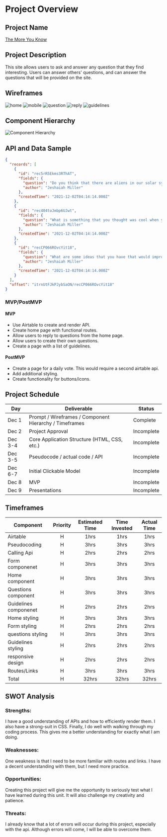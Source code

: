 # Project Overview

## Project Name

[The More You Know](https://the-more-you-know.netlify.app)

## Project Description

This site allows users to ask and answer any question that they find interesting. Users can answer others' questions, and can answer the questions that will be provided on the site.

## Wireframes

<img src="wireframes/Home.png" alt="home">
<img src="wireframes/Mobile.png" alt="mobile">
<img src="wireframes/question.png" alt="question">
<img src="wireframes/Reply.png" alt="reply">
<img src="wireframes/guidelines.png" alt="guidelines">

## Component Hierarchy

<img src="wireframes/Hierarchy.png" alt="Component Hierarchy">

## API and Data Sample

```json
{
  "records": [
    {
      "id": "rec5rR5Ekms3RThAT",
      "fields": {
        "question": "Do you think that there are aliens in our solar system? Why? ",
        "author": "Jeshaiah Miller"
      },
      "createdTime": "2021-12-02T04:14:14.000Z"
    },
    {
      "id": "rec404toJmbp6UJwt",
      "fields": {
        "question": "What is something that you thought was cool when you were a kid, but isn't cool now?",
        "author": "Jeshaiah Miller"
      },
      "createdTime": "2021-12-02T04:14:14.000Z"
    },
    {
      "id": "recCP066ROvcYit18",
      "fields": {
        "question": "What are some ideas that you have that would improve the economy?",
        "author": "Jeshaiah Miller"
      },
      "createdTime": "2021-12-02T04:14:14.000Z"
    }
  ],
  "offset": "itrnUtFJkPJybSaON/recCP066ROvcYit18"
}
```

### MVP/PostMVP

#### MVP

- Use Airtable to create and render API.
- Create home page with functional routes.
- Allow users to reply to questions from the home page.
- Allow users to create their own questions.
- Create a page with a list of guidelines.

#### PostMVP

- Create a page for a daily vote. This would require a second airtable api.
- Add additional styling.
- Create functionality for buttons/icons.

## Project Schedule

| Day     | Deliverable                                            | Status     |
| ------- | ------------------------------------------------------ | ---------- |
| Dec 1   | Prompt / Wireframes / Component Hierarchy / Timeframes | Complete   |
| Dec 2   | Project Approval                                       | Incomplete |
| Dec 3-4 | Core Application Structure (HTML, CSS, etc.)           | Incomplete |
| Dec 3-5 | Pseudocode / actual code / API                         | Incomplete |
| Dec 6-7 | Initial Clickable Model                                | Incomplete |
| Dec 8   | MVP                                                    | Incomplete |
| Dec 9   | Presentations                                          | Incomplete |

## Timeframes

| Component             | Priority | Estimated Time | Time Invested | Actual Time |
| --------------------- | :------: | :------------: | :-----------: | :---------: |
| Airtable              |    H     |      1hrs      |     1hrs      |    1hrs     |
| Pseudocoding          |    H     |      3hrs      |     3hrs      |    3hrs     |
| Calling Api           |    H     |      2hrs      |     2hrs      |    2hrs     |
| Form componenet       |    H     |      3hrs      |     3hrs      |    3hrs     |
| Home component        |    H     |      3hrs      |     3hrs      |    3hrs     |
| Questions component   |    H     |      3hrs      |     3hrs      |    3hrs     |
| Guidelines componenet |    H     |      2hrs      |     2hrs      |    2hrs     |
| Home styling          |    H     |      3hrs      |     3hrs      |    3hrs     |
| Form styling          |    H     |      2hrs      |     2hrs      |    2hrs     |
| questions styling     |    H     |      3hrs      |     3hrs      |    3hrs     |
| Guidelines styling    |    H     |      2hrs      |     2hrs      |    2hrs     |
| responsive design     |    H     |      2hrs      |     2hrs      |    2hrs     |
| Routes/Links          |    H     |      3hrs      |     3hrs      |    3hrs     |
| Total                 |    H     |     32hrs      |     32hrs     |    32hrs    |

## SWOT Analysis

### Strengths:

I have a good understanding of APIs and how to efficiently render them. I also have a strong-suit in CSS. Finally, I do well with walking through my coding process. This gives me a better understanding for exactly what I am doing.

### Weaknesses:

One weakness is that I need to be more familiar with routes and links. I have a decent understanding with them, but I need more practice.

### Opportunities:

Creating this project will give me the opportunity to seriously test what I have learned during this unit. It will also challenge my creativity and patience.

### Threats:

I already know that a lot of errors will occur during this project, especially with the api. Although errors will come, I will be able to overcome them.
